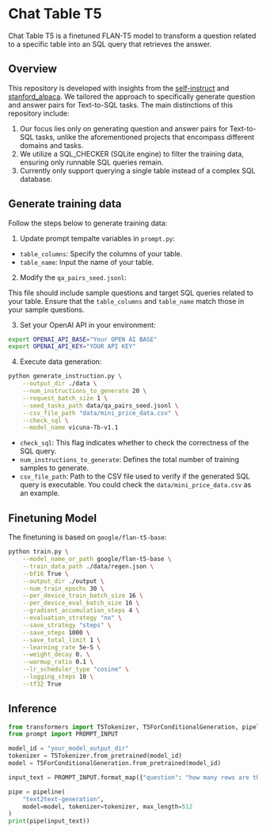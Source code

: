 # Chat Table T5

Chat Table T5 is a finetuned FLAN-T5 model to transform a question related to a specific table into an SQL query that retrieves the answer.

## Overview

This repository is developed with insights from the [self-instruct](https://github.com/yizhongw/self-instruct) and [stanford_alpaca](https://github.com/tatsu-lab/stanford_alpaca). We tailored the approach to specifically generate question and answer pairs for Text-to-SQL tasks. The main distinctions of this repository include:

1. Our focus lies only on generating question and answer pairs for Text-to-SQL tasks, unlike the aforementioned projects that encompass different domains and tasks.
2. We utilize a SQL_CHECKER (SQLite engine) to filter the training data, ensuring only runnable SQL queries remain.
3. Currently only support querying a single table instead of a complex SQL database.

## Generate training data

Follow the steps below to generate training data:

1. Update prompt tempalte variables in `prompt.py`:

- `table_columns`: Specify the columns of your table.
- `table_name`: Input the name of your table.

2. Modify the `qa_pairs_seed.jsonl`:

This file should include sample questions and target SQL queries related to your table. Ensure that the `table_columns` and `table_name` match those in your sample questions.


3. Set your OpenAI API in your environment:

```bash
export OPENAI_API_BASE="Your OPEN AI BASE"
export OPENAI_API_KEY="YOUR API KEY"
```

4. Execute data generation:

```bash
python generate_instruction.py \
    --output_dir ./data \
    --num_instructions_to_generate 20 \
    --request_batch_size 1 \
    --seed_tasks_path data/qa_pairs_seed.jsonl \
    --csv_file_path "data/mini_price_data.csv" \
    --check_sql \
    --model_name vicuna-7b-v1.1                                  
```

- `check_sql`: This flag indicates whether to check the correctness of the SQL query.
- `num_instructions_to_generate`: Defines the total number of training samples to generate.
- `csv_file_path`: Path to the CSV file used to verify if the generated SQL query is executable. You could check the `data/mini_price_data.csv` as an example.


## Finetuning Model

The finetuning is based on `google/flan-t5-base`:

```bash
python train.py \
    --model_name_or_path google/flan-t5-base \
    --train_data_path ./data/regen.json \
    --bf16 True \
    --output_dir ./output \
    --num_train_epochs 30 \
    --per_device_train_batch_size 16 \
    --per_device_eval_batch_size 16 \
    --gradient_accumulation_steps 4 \
    --evaluation_strategy "no" \
    --save_strategy "steps" \
    --save_steps 1000 \
    --save_total_limit 1 \
    --learning_rate 5e-5 \
    --weight_decay 0. \
    --warmup_ratio 0.1 \
    --lr_scheduler_type "cosine" \
    --logging_steps 10 \
    --tf32 True
```

## Inference

```python
from transformers import T5Tokenizer, T5ForConditionalGeneration, pipeline
from prompt import PROMPT_INPUT

model_id = "your_model_output_dir"
tokenizer = T5Tokenizer.from_pretrained(model_id)
model = T5ForConditionalGeneration.from_pretrained(model_id)

input_text = PROMPT_INPUT.format_map({"question": "how many rows are there in the table?"})

pipe = pipeline(
    "text2text-generation",
    model=model, tokenizer=tokenizer, max_length=512
)
print(pipe(input_text))
```

